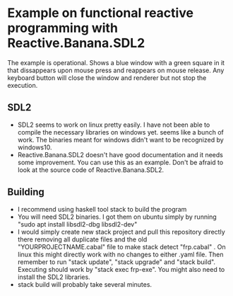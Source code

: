 # Example on functional reactive programming with Reactive.Banana.SDL2 #

The example is operational. Shows a blue window with a green square in it that dissappears upon mouse press and reappears on mouse release. Any keyboard button will close the window and renderer but not stop the execution.

## SDL2 ##
* SDL2 seems to work on linux pretty easily. I have not been able to compile the necessary libraries on windows yet. seems like a bunch of work. The binaries meant for windows didn't want to be recognized by windows10.
* Reactive.Banana.SDL2 doesn't have good documentation and it needs some improvement. You can use this as an example. Don't be afraid to look at the source code of Reactive.Banana.SDL2.

## Building ##
* I recommend using haskell tool stack to build the program
* You will need SDL2 binaries. I got them on ubuntu simply by running "sudo apt install libsdl2-dbg libsdl2-dev"
* I would simply create new stack project and pull this repository directly there removing all duplicate files and the old "YOURPROJECTNAME.cabal" file to make stack detect "frp.cabal" . On linux this might directly work with no changes to either .yaml file. Then remember to run "stack update", "stack upgrade" and "stack build". Executing should work by "stack exec frp-exe". You might also need to install the SDL2 libraries.
* stack build will probably take several minutes.

